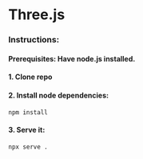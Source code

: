 # Three.js

### Instructions:

#### Prerequisites: Have node.js installed.

#### 1. Clone repo
#### 2. Install node dependencies: 
`npm install`
#### 3. Serve it:
`npx serve .`

